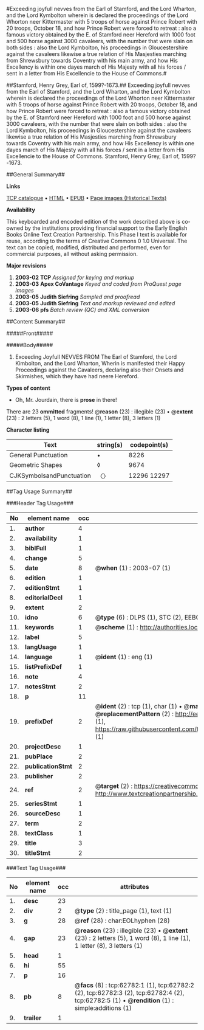 #Exceeding joyfull nevves from the Earl of Stamford, and the Lord Wharton, and the Lord Kymbolton wherein is declared the proceedings of the Lord Whorton neer Kittermaster with 5 troops of horse against Prince Robert with 20 troops, October 18, and how Prince Robert were forced to retreat : also a famous victory obtained by the E. of Stamford neer Hereford with 1000 foot and 500 horse against 3000 cavaleers, with the number that were slain on both sides : also the Lord Kymbolton, his proceedings in Gloucestershire against the cavaleers likewise a true relation of His Masjesties marching from Shrewsbury towards Coventry with his main army, and how His Excellency is within one dayes march of His Majesty with all his forces / sent in a letter from His Excellencie to the House of Commons.#

##Stamford, Henry Grey, Earl of, 1599?-1673.##
Exceeding joyfull nevves from the Earl of Stamford, and the Lord Wharton, and the Lord Kymbolton wherein is declared the proceedings of the Lord Whorton neer Kittermaster with 5 troops of horse against Prince Robert with 20 troops, October 18, and how Prince Robert were forced to retreat : also a famous victory obtained by the E. of Stamford neer Hereford with 1000 foot and 500 horse against 3000 cavaleers, with the number that were slain on both sides : also the Lord Kymbolton, his proceedings in Gloucestershire against the cavaleers likewise a true relation of His Masjesties marching from Shrewsbury towards Coventry with his main army, and how His Excellency is within one dayes march of His Majesty with all his forces / sent in a letter from His Excellencie to the House of Commons.
Stamford, Henry Grey, Earl of, 1599?-1673.

##General Summary##

**Links**

[TCP catalogue](http://www.ota.ox.ac.uk/tcp/)  • 
[HTML](http://tei.it.ox.ac.uk/tcp/Texts-HTML/free/A38/A38992.html)  • 
[EPUB](http://tei.it.ox.ac.uk/tcp/Texts-EPUB/free/A38/A38992.epub) • 
[Page images (Historical Texts)](https://data.historicaltexts.jisc.ac.uk/view?pubId=eebo-12532073e&pageId=eebo-12532073e-62782-1)

**Availability**

This keyboarded and encoded edition of the
	       work described above is co-owned by the institutions
	       providing financial support to the Early English Books
	       Online Text Creation Partnership. This Phase I text is
	       available for reuse, according to the terms of Creative
	       Commons 0 1.0 Universal. The text can be copied,
	       modified, distributed and performed, even for
	       commercial purposes, all without asking permission.

**Major revisions**

1. __2003-02__ __TCP__ *Assigned for keying and markup*
1. __2003-03__ __Apex CoVantage__ *Keyed and coded from ProQuest page images*
1. __2003-05__ __Judith Siefring__ *Sampled and proofread*
1. __2003-05__ __Judith Siefring__ *Text and markup reviewed and edited*
1. __2003-06__ __pfs__ *Batch review (QC) and XML conversion*

##Content Summary##

#####Front#####

#####Body#####

1. Exceeding Joyfull NEVVES FROM The Earl of Stamford, the Lord Kimbolton, and the Lord Wharton, Wherin is manifested their Happy Proceedings against the Cavaleers, declaring also their Onsets and Skirmishes, which they have had neere Hereford.

**Types of content**

  * Oh, Mr. Jourdain, there is **prose** in there!

There are 23 **ommitted** fragments! 
 @__reason__ (23) : illegible (23)  •  @__extent__ (23) : 2 letters (5), 1 word (8), 1 line (1), 1 letter (8), 3 letters (1)

**Character listing**


|Text|string(s)|codepoint(s)|
|---|---|---|
|General Punctuation|•|8226|
|Geometric Shapes|◊|9674|
|CJKSymbolsandPunctuation|〈〉|12296 12297|

##Tag Usage Summary##

###Header Tag Usage###

|No|element name|occ|attributes|
|---|---|---|---|
|1.|__author__|4||
|2.|__availability__|1||
|3.|__biblFull__|1||
|4.|__change__|5||
|5.|__date__|8| @__when__ (1) : 2003-07 (1)|
|6.|__edition__|1||
|7.|__editionStmt__|1||
|8.|__editorialDecl__|1||
|9.|__extent__|2||
|10.|__idno__|6| @__type__ (6) : DLPS (1), STC (2), EEBO-CITATION (1), OCLC (1), VID (1)|
|11.|__keywords__|1| @__scheme__ (1) : http://authorities.loc.gov/ (1)|
|12.|__label__|5||
|13.|__langUsage__|1||
|14.|__language__|1| @__ident__ (1) : eng (1)|
|15.|__listPrefixDef__|1||
|16.|__note__|4||
|17.|__notesStmt__|2||
|18.|__p__|11||
|19.|__prefixDef__|2| @__ident__ (2) : tcp (1), char (1)  •  @__matchPattern__ (2) : ([0-9\-]+):([0-9IVX]+) (1), (.+) (1)  •  @__replacementPattern__ (2) : http://eebo.chadwyck.com/downloadtiff?vid=$1&page=$2 (1), https://raw.githubusercontent.com/textcreationpartnership/Texts/master/tcpchars.xml#$1 (1)|
|20.|__projectDesc__|1||
|21.|__pubPlace__|2||
|22.|__publicationStmt__|2||
|23.|__publisher__|2||
|24.|__ref__|2| @__target__ (2) : https://creativecommons.org/publicdomain/zero/1.0/ (1), http://www.textcreationpartnership.org/docs/. (1)|
|25.|__seriesStmt__|1||
|26.|__sourceDesc__|1||
|27.|__term__|2||
|28.|__textClass__|1||
|29.|__title__|3||
|30.|__titleStmt__|2||


###Text Tag Usage###

|No|element name|occ|attributes|
|---|---|---|---|
|1.|__desc__|23||
|2.|__div__|2| @__type__ (2) : title_page (1), text (1)|
|3.|__g__|28| @__ref__ (28) : char:EOLhyphen (28)|
|4.|__gap__|23| @__reason__ (23) : illegible (23)  •  @__extent__ (23) : 2 letters (5), 1 word (8), 1 line (1), 1 letter (8), 3 letters (1)|
|5.|__head__|1||
|6.|__hi__|55||
|7.|__p__|16||
|8.|__pb__|8| @__facs__ (8) : tcp:62782:1 (1), tcp:62782:2 (2), tcp:62782:3 (2), tcp:62782:4 (2), tcp:62782:5 (1)  •  @__rendition__ (1) : simple:additions (1)|
|9.|__trailer__|1||
